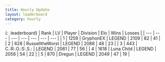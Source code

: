 ```yaml
---
title: Hourly Update
layout: leaderboard
category: hourly
---
```


{: .leaderboard}
| Rank | LV | Player | Division | Elo | Wins | Losses |
| --- | --- | --- | --- | --- | --- | --- |
| <span data-change="0">1</span> | 1259 | <span title="ID: 315148">GryphonEX</span> | LEGEND | <span data-change="0">2109</span> | <span data-change="0">82</span> | <span data-change="0">41</span> |
| <span data-change="0">2</span> | 628 | <span title="ID: 388751">RusselltheWorst</span> | LEGEND | <span data-change="0">2088</span> | <span data-change="0">48</span> | <span data-change="0">23</span> |
| <span data-change="0">3</span> | 443 | <span title="ID: 451068">C.:R:.O.:S:.S.:</span> | LEGEND | <span data-change="0">2061</span> | <span data-change="0">77</span> | <span data-change="0">56</span> |
| <span data-change="1">4</span> | 1618 | <span title="ID: 164871">Luna Child</span> | LEGEND | <span data-change="14">2056</span> | <span data-change="3">54</span> | <span data-change="1">22</span> |
| <span data-change="-1">5</span> | 870 | <span title="ID: 337810">Dregun</span> | LEGEND | <span data-change="0">2049</span> | <span data-change="0">47</span> | <span data-change="0">19</span> |
